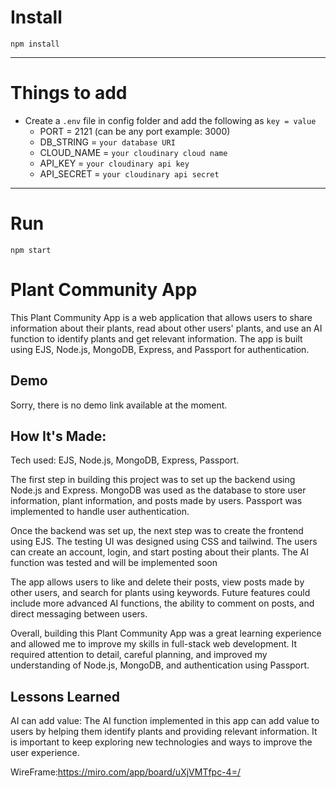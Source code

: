 # Install

`npm install`

---

# Things to add

- Create a `.env` file in config folder and add the following as `key = value`
  - PORT = 2121 (can be any port example: 3000)
  - DB_STRING = `your database URI`
  - CLOUD_NAME = `your cloudinary cloud name`
  - API_KEY = `your cloudinary api key`
  - API_SECRET = `your cloudinary api secret`

---

# Run

`npm start`
# Plant Community App

This Plant Community App is a web application that allows users to share information about their plants, read about other users' plants, and use an AI function to identify plants and get relevant information. The app is built using EJS, Node.js, MongoDB, Express, and Passport for authentication.

## Demo

Sorry, there is no demo link available at the moment.

## How It's Made:

Tech used: EJS, Node.js, MongoDB, Express, Passport.

The first step in building this project was to set up the backend using Node.js and Express. MongoDB was used as the database to store user information, plant information, and posts made by users. Passport was implemented to handle user authentication.

Once the backend was set up, the next step was to create the frontend using EJS. The testing UI was designed using CSS and tailwind. The users can create an account, login, and start posting about their plants. The AI function was tested and will be implemented soon

The app allows users to like and delete their posts, view posts made by other users, and search for plants using keywords. Future features could include more advanced AI functions, the ability to comment on posts, and direct messaging between users.

Overall, building this Plant Community App was a great learning experience and allowed me to improve my skills in full-stack web development. It required attention to detail, careful planning, and improved my understanding of Node.js, MongoDB, and authentication using Passport.

## Lessons Learned

AI can add value: The AI function implemented in this app can add value to users by helping them identify plants and providing relevant information. It is important to keep exploring new technologies and ways to improve the user experience.

WireFrame:https://miro.com/app/board/uXjVMTfpc-4=/